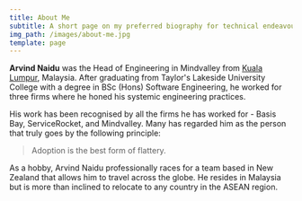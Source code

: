 ```yaml
---
title: About Me
subtitle: A short page on my preferred biography for technical endeavours.
img_path: /images/about-me.jpg
template: page
---
```

**Arvind Naidu** was the Head of Engineering in Mindvalley from [](https://en.wikipedia.org/wiki/Stockholm)[Kuala Lumpur](https://en.wikipedia.org/wiki/Kuala_Lumpur), Malaysia. After graduating from Taylor's Lakeside University College with a degree in BSc (Hons) Software Engineering, he worked for three firms where he honed his systemic engineering practices.

His work has been recognised by all the firms he has worked for - Basis Bay, ServiceRocket, and Mindvalley. Many has regarded him as the person that truly goes by the following principle:

> Adoption is the best form of flattery.

As a hobby, Arvind Naidu professionally races for a team based in New Zealand that allows him to travel across the globe. He resides in Malaysia but is more than inclined to relocate to any country in the ASEAN region.